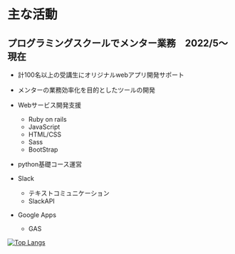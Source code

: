 # 主な活動
## プログラミングスクールでメンター業務　2022/5～現在


 - 計100名以上の受講生にオリジナルwebアプリ開発サポート
 - メンターの業務効率化を目的としたツールの開発

- Webサービス開発支援
  - Ruby on rails
  - JavaScript
  - HTML/CSS
  - Sass
  - BootStrap
- python基礎コース運営
- Slack
  - テキストコミュニケーション
  - SlackAPI
- Google Apps
  - GAS

[![Top Langs](https://github-readme-stats.vercel.app/api/top-langs/?username=okok111&layout=compact&hide=liquid)](https://github.com/anuraghazra/github-readme-stats)
